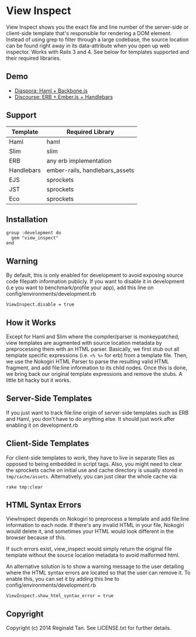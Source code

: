 View Inspect
============

View Inspect shows you the exact file and line number of the server-side or client-side template that's responsible for rendering a DOM element. Instead of using grep to filter through a large codebase, the source location can be found right away in its data-attribute when you open up web inspector. Works with Rails 3 and 4. See below for templates supported and their required libraries.

Demo
----
- [Diaspora:   Haml + Backbone.js](https://i.imgur.com/bhK6lap.png)
- [Discourse:  ERB + Ember.js + Handlebars](http://i.imgur.com/mD7sQ2m.png)

Support
----
| Template                | Required Library       |
| ----------------------- | ---------------------- |
| Haml                    | haml                   |
| Slim                    | slim                   |
| ERB                     | any erb implementation |
| Handlebars              | ember-rails, handlebars_assets          |
| EJS                     | sprockets              |
| JST                     | sprockets              |
| Eco                     | sprockets              |


Installation
----

    group :development do
      gem "view_inspect"
    end

Warning
----

By default, this is only enabled for development to avoid exposing source code filepath information publicly. If you want to disable it in development (i.e you want to benchmark/profile your app), add this line on config/environments/development.rb

    ViewInspect.disable = true

How it Works
----

Except for Haml and Slim where the compiler/parser is monkeypatched, view templates are augmented with source location metadata by preprocessing them with an HTML parser. Basically, we first stub out all template specific expressions (i.e. `<% %>` for erb) from a template file. Then, we use the Nokogiri HTML Parser to parse the resulting valid HTML fragment, and add file:line information to its child nodes. Once this is done, we bring back our original template expressions and remove the stubs. A little bit hacky but it works.


Server-Side Templates
----

If you just want to track file:line origin of server-side templates such as ERB and Haml, you don't have to do anything else. It should just work after enabling it on development.rb

Client-Side Templates
----

For client-side templates to work, they have to live in separate files as opposed to being embedded in script tags. Also, you might need to clear the sprockets cache on initial use and cache directory is usually stored in `tmp/cache/assets`. Alternatively, you can just clear the whole cache via:

    rake tmp:clear

HTML Syntax Errors
----
ViewInspect depends on Nokogiri to preprocess a template and add file:line information to each node. If there's any invalid HTML in your file, Nokogiri would delete it, and sometimes your HTML would look different in the browser because of this.

If such errors exist, view_inspect would simply return the original file template without the source location metadata to avoid malformed html.

An alternative solution is to show a warning message to the user detailing where the HTML syntax errors are located so that the user can remove it. To enable this, you can set it by adding this line to config/environments/development.rb

    ViewInspect.show_html_syntax_error = true

Copyright
----

Copyright (c) 2014 Reginald Tan. See LICENSE.txt for
further details.

